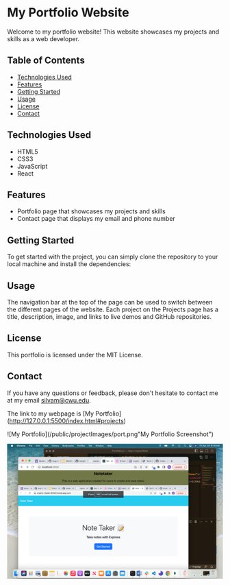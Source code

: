 # My Portfolio Website

Welcome to my portfolio website! This website showcases my projects and skills as a web developer. 

## Table of Contents
- [Technologies Used](#technologies-used)
- [Features](#features)
- [Getting Started](#getting-started)
- [Usage ](#usage)
- [License](#license)
- [Contact](#contact)

## Technologies Used
- HTML5
- CSS3
- JavaScript
- React

## Features
- Portfolio page that showcases my projects and skills
- Contact page that displays my email and phone number

## Getting Started
To get started with the project, you can simply clone the repository to your local machine and install the dependencies:

## Usage
The navigation bar at the top of the page can be used to switch between the different pages of the website. Each project on the Projects page has a title, description, image, and links to live demos and GitHub repositories.

## License
This portfolio is licensed under the MIT License. 

## Contact
If you have any questions or feedback, please don't hesitate to contact me at my email silvam@cwu.edu.

The link to my webpage is [My Portfolio] (http://127.0.0.1:5500/index.html#projects)

![My Portfolio](/public/projectImages/port.png"My Portfolio Screenshot")

![My Portfolio](/public/projectImages/example.png "My Portfolio Screenshot")
